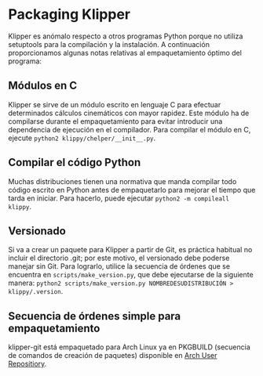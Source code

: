 # Packaging Klipper

Klipper es anómalo respecto a otros programas Python porque no utiliza setuptools para la compilación y la instalación. A continuación proporcionamos algunas notas relativas al empaquetamiento óptimo del programa:

## Módulos en C

Klipper se sirve de un módulo escrito en lenguaje C para efectuar determinados cálculos cinemáticos con mayor rapidez. Este módulo ha de compilarse durante el empaquetamiento para evitar introducir una dependencia de ejecución en el compilador. Para compilar el módulo en C, ejecute `python2 klippy/chelper/__init__.py`.

## Compilar el código Python

Muchas distribuciones tienen una normativa que manda compilar todo código escrito en Python antes de empaquetarlo para mejorar el tiempo que tarda en iniciar. Para hacerlo, puede ejecutar `python2 -m compileall klippy`.

## Versionado

Si va a crear un paquete para Klipper a partir de Git, es práctica habitual no incluir el directorio .git; por este motivo, el versionado debe poderse manejar sin Git. Para lograrlo, utilice la secuencia de órdenes que se encuentra en `scripts/make_version.py`, que debe ejecutarse de la siguiente manera: `python2 scripts/make_version.py NOMBREDESUDISTRIBUCIÓN > klippy/.version`.

## Secuencia de órdenes simple para empaquetamiento

klipper-git está empaquetado para Arch Linux ya en PKGBUILD (secuencia de comandos de creación de paquetes) disponible en [Arch User Repositiory](https://aur.archlinux.org/cgit/aur.git/tree/PKGBUILD?h=klipper-git).
